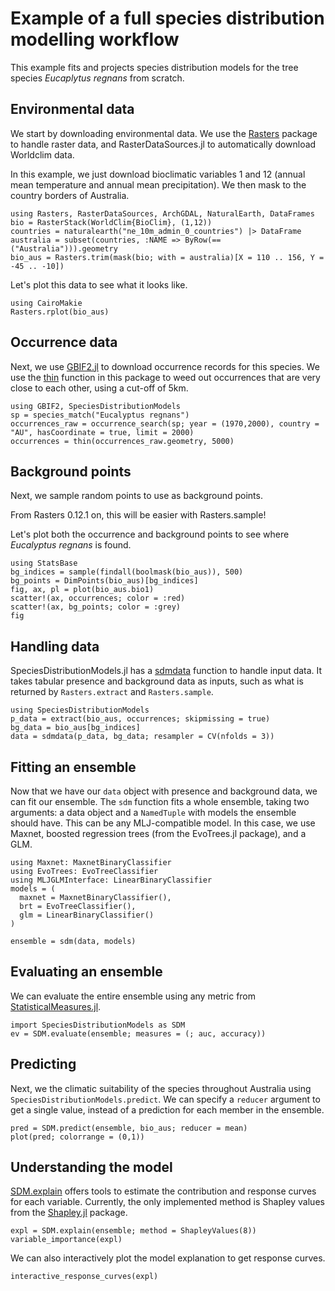 # Example of a full species distribution modelling workflow
This example fits and projects species distribution models for the tree species _Eucaplytus regnans_ from scratch.

## Environmental data
We start by downloading environmental data. We use the [Rasters](www.github.com/rafaqz/Rasters.jl) package to handle raster data, and RasterDataSources.jl to automatically download Worldclim data.

In this example, we just download bioclimatic variables 1 and 12 (annual mean temperature and annual mean precipitation). We then mask to the country borders of Australia.

```@example test
using Rasters, RasterDataSources, ArchGDAL, NaturalEarth, DataFrames
bio = RasterStack(WorldClim{BioClim}, (1,12))
countries = naturalearth("ne_10m_admin_0_countries") |> DataFrame
australia = subset(countries, :NAME => ByRow(==("Australia"))).geometry
bio_aus = Rasters.trim(mask(bio; with = australia)[X = 110 .. 156, Y = -45 .. -10])
```

Let's plot this data to see what it looks like.

```@example test
using CairoMakie
Rasters.rplot(bio_aus)
```

## Occurrence data
Next, we use [GBIF2.jl](www.github.com/rafaqz/GBIF2.jl) to download occurrence records for this species. We use the [thin](@ref) function in this package to weed out occurrences that are very close to each other, using a cut-off of 5km.

```@example test
using GBIF2, SpeciesDistributionModels
sp = species_match("Eucalyptus regnans")
occurrences_raw = occurrence_search(sp; year = (1970,2000), country = "AU", hasCoordinate = true, limit = 2000)
occurrences = thin(occurrences_raw.geometry, 5000)
```

## Background points
Next, we sample random points to use as background points.

From Rasters 0.12.1 on, this will be easier with Rasters.sample! 

Let's plot both the occurrence and background points to see where _Eucalyptus regnans_ is found.

```@example test
using StatsBase
bg_indices = sample(findall(boolmask(bio_aus)), 500)
bg_points = DimPoints(bio_aus)[bg_indices]
fig, ax, pl = plot(bio_aus.bio1)
scatter!(ax, occurrences; color = :red)
scatter!(ax, bg_points; color = :grey)
fig
```

## Handling data
SpeciesDistributionModels.jl has a [sdmdata](@ref) function to handle input data. It takes tabular presence and background data as inputs, such as what is returned by `Rasters.extract` and `Rasters.sample`.

```@example test
using SpeciesDistributionModels
p_data = extract(bio_aus, occurrences; skipmissing = true)
bg_data = bio_aus[bg_indices]
data = sdmdata(p_data, bg_data; resampler = CV(nfolds = 3))
```

## Fitting an ensemble
Now that we have our `data` object with presence and background data, we can fit our ensemble. The `sdm` function fits a whole ensemble, taking two arguments: a data object and a `NamedTuple` with models the ensemble should have. This can be any MLJ-compatible model. In this case, we use Maxnet, boosted regression trees (from the EvoTrees.jl package), and a GLM.

```@example test
using Maxnet: MaxnetBinaryClassifier
using EvoTrees: EvoTreeClassifier
using MLJGLMInterface: LinearBinaryClassifier
models = (
  maxnet = MaxnetBinaryClassifier(),
  brt = EvoTreeClassifier(),
  glm = LinearBinaryClassifier()
)

ensemble = sdm(data, models)
```

## Evaluating an ensemble
We can evaluate the entire ensemble using any metric from [StatisticalMeasures.jl](https://github.com/JuliaAI/StatisticalMeasures.jl).

```@example test
import SpeciesDistributionModels as SDM
ev = SDM.evaluate(ensemble; measures = (; auc, accuracy))
```

## Predicting
Next, we the climatic suitability of the species throughout Australia using `SpeciesDistributionModels.predict`. We can specify a `reducer` argument to get a single value, instead of a prediction for each member in the ensemble.

```@example test
pred = SDM.predict(ensemble, bio_aus; reducer = mean)
plot(pred; colorrange = (0,1))
```

## Understanding the model
[SDM.explain](@ref) offers tools to estimate the contribution and response curves for each variable. Currently, the only implemented method is Shapley values from the [Shapley.jl](www.gitlab.com/ExpandingMan/Shapley.jl) package.

```@example test
expl = SDM.explain(ensemble; method = ShapleyValues(8))
variable_importance(expl)
```

We can also interactively plot the model explanation to get response curves.
```@example test
interactive_response_curves(expl)
```